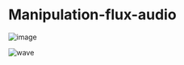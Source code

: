 # Manipulation-flux-audio
![image](https://user-images.githubusercontent.com/78479547/120375796-7cc8cd80-c31b-11eb-9c3e-353fa989ea71.png)

![wave](https://user-images.githubusercontent.com/78479547/120375951-9e29b980-c31b-11eb-9d0a-85e156434fff.jpg)
